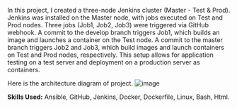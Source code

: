 In this project, I created a three-node Jenkins cluster (Master - Test & Prod). Jenkins was installed on the Master node, with jobs executed on Test and Prod nodes. Three jobs (Job1, Job2, Job3) were triggered via GitHub webhook. A commit to the develop branch triggers Job1, which builds an image and launches a container on the Test node. A commit to the master branch triggers Job2 and Job3, which build images and launch containers on Test and Prod nodes, respectively. This setup allows for application testing on a test server and deployment on a production server as containers. 

Here is the architecture diagram of project.
![image](https://github.com/xshatv/autobuild-workflow/assets/151455425/14082863-e1a9-4844-8608-edc565f32974)


**Skills Used:** Ansible, GitHub, Jenkins, Docker, Dockerfile, Linux, Bash, Html.
